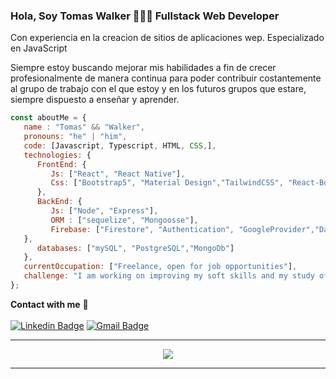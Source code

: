 ### Hola, Soy Tomas Walker 👨🏻‍💻 Fullstack Web Developer 

Con experiencia en la creacion de sitios de aplicaciones wep. Especializado en JavaScript 

Siempre estoy buscando mejorar mis habilidades a fin de crecer profesionalmente de manera continua para poder contribuir costantemente al grupo de trabajo con el que estoy y en los futuros grupos que estare, siempre dispuesto a enseñar y aprender.

```javascript
const aboutMe = {
   name : "Tomas" && "Walker",
   pronouns: "he" | "him",
   code: [Javascript, Typescript, HTML, CSS,],
   technologies: {
      FrontEnd: {
         Js: ["React", "React Native"],
         Css: ["Bootstrap5", "Material Design","TailwindCSS", "React-Boostrap" , "SASS","SCSS"]
      },
      BackEnd: {
         Js: ["Node", "Express"],
         ORM : ["sequelize", "Mongoosse"],
         Firebase: ["Firestore", "Authentication", "GoogleProvider","Database RealTime"]
   },
      databases: ["mySQL", "PostgreSQL","MongoDb"]
   },
   currentOccupation: ["Freelance, open for job opportunities"],
   challenge: "I am working on improving my soft skills and my study of English",
}; 
``` 

**Contact with me** 📝 </br></br>
[![Linkedin Badge](https://img.shields.io/badge/-LinkedIn-blue?style=flat-square&logo=Linkedin&logoColor=white&link=https://www.linkedin.com/in/silvina-bordon/)](https://www.linkedin.com/in/tomas-walker-fullstack/) 
[![Gmail Badge](https://img.shields.io/badge/-Gmail-c14438?style=flat-square&logo=Gmail&logoColor=white&link=mailto:silbordon.89@gmail.com)](tomacowalker@gmai.com)
<br />

---

<div align="center">
<img src="https://raw.githubusercontent.com/saadeghi/saadeghi/master/dino.gif"><br> 
</div> 

----
